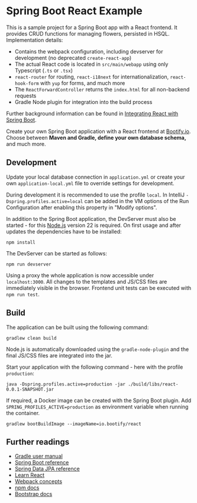 # Spring Boot React Example

This is a sample project for a Spring Boot app with a React frontend. It provides CRUD functions for managing flowers, persisted
in HSQL. Implementation details:

* Contains the webpack configuration, including devserver for development (no deprecated `create-react-app`)
* The actual React code is located in `src/main/webapp` using only Typescript (`.ts` or `.tsx`)
* `react-router` for routing, `react-i18next` for internationalization, `react-hook-form` with `yup` for forms, and much more
* The `ReactForwardController` returns the `index.html` for all non-backend requests
* Gradle Node plugin for integration into the build process

Further background information can be found in [Integrating React with Spring Boot](https://bootify.io/frontend/react-spring-boot-integration.html).

Create your own Spring Boot application with a React frontend at [Bootify.io](https://bootify.io). Choose between **Maven and
Gradle, define your own database schema,** and much more.

## Development

Update your local database connection in `application.yml` or create your own `application-local.yml` file to override
settings for development.

During development it is recommended to use the profile `local`. In IntelliJ `-Dspring.profiles.active=local` can be
added in the VM options of the Run Configuration after enabling this property in "Modify options".

In addition to the Spring Boot application, the DevServer must also be started - for this
[Node.js](https://nodejs.org/) version 22 is required. On first usage and after updates the dependencies have to be installed:

```
npm install
```

The DevServer can be started as follows:

```
npm run devserver
```

Using a proxy the whole application is now accessible under `localhost:3000`. All changes to the templates and JS/CSS
files are immediately visible in the browser. Frontend unit tests can be executed with `npm run test`.

## Build

The application can be built using the following command:

```
gradlew clean build
```

Node.js is automatically downloaded using the `gradle-node-plugin` and the final JS/CSS files are integrated into the jar.

Start your application with the following command - here with the profile `production`:

```
java -Dspring.profiles.active=production -jar ./build/libs/react-0.0.1-SNAPSHOT.jar
```

If required, a Docker image can be created with the Spring Boot plugin. Add `SPRING_PROFILES_ACTIVE=production` as
environment variable when running the container.

```
gradlew bootBuildImage --imageName=io.bootify/react
```

## Further readings

* [Gradle user manual](https://docs.gradle.org/)  
* [Spring Boot reference](https://docs.spring.io/spring-boot/docs/current/reference/htmlsingle/)  
* [Spring Data JPA reference](https://docs.spring.io/spring-data/jpa/reference/jpa.html)
* [Learn React](https://react.dev/learn)
* [Webpack concepts](https://webpack.js.org/concepts/)  
* [npm docs](https://docs.npmjs.com/)  
* [Bootstrap docs](https://getbootstrap.com/docs/5.3/getting-started/introduction/)  
